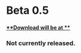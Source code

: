# Beta 0.5
#### [**Download will be at **](https://curseforge.com/minecraft/modpacks/is-this-even-create-anymore)
### Not currently released.